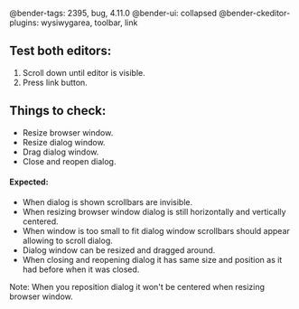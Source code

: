 @bender-tags: 2395, bug, 4.11.0
@bender-ui: collapsed
@bender-ckeditor-plugins: wysiwygarea, toolbar, link

## Test both editors:

1. Scroll down until editor is visible.
1. Press link button.

## Things to check:

- Resize browser window.
- Resize dialog window.
- Drag dialog window.
- Close and reopen dialog.

#### Expected:

- When dialog is shown scrollbars are invisible.
- When resizing browser window dialog is still horizontally and vertically centered.
- When window is too small to fit dialog window scrollbars should appear allowing to scroll dialog.
- Dialog window can be resized and dragged around.
- When closing and reopening dialog it has same size and position as it had before when it was closed.

Note: When you reposition dialog it won't be centered when resizing browser window.
